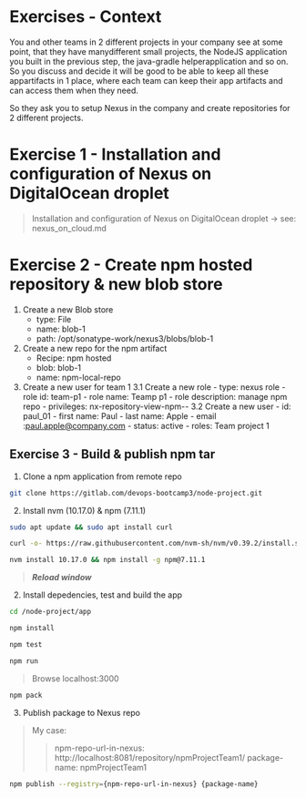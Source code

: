 # Exercises - Context

You and other teams in 2 different projects in your company see at some point, that they have manydifferent small projects, the NodeJS application you built in the previous step, the java-gradle helperapplication and so on. So you discuss and decide it will be good to be able to keep all these appartifacts in 1 place, where each team can keep their app artifacts and can access them when they need.

So they ask you to setup Nexus in the company and create repositories for 2 different projects.

# Exercise 1 - Installation and configuration of Nexus on DigitalOcean droplet 

> Installation and configuration of Nexus on DigitalOcean droplet 
> -> see: nexus_on_cloud.md

# Exercise 2 - Create npm hosted repository & new blob store

1. Create a new Blob store
    - type: File
    - name: blob-1
    - path: /opt/sonatype-work/nexus3/blobs/blob-1
2. Create a new repo for the npm artifact
    - Recipe: npm hosted
    - blob: blob-1
    - name: npm-local-repo
3. Create a new user for team 1
    3.1 Create a new role
        - type: nexus role
        - role id: team-p1
        - role name: Teamp p1
        - role description: manage npm repo
        - privileges: nx-repository-view-npm-*-*
    3.2 Create a new user
        - id: paul_01
        - first name: Paul
        - last name: Apple
        - email :paul.apple@company.com
        - status: active
        - roles: Team project 1

## Exercise 3 - Build & publish npm tar

1. Clone a npm application from remote repo

```Bash
git clone https://gitlab.com/devops-bootcamp3/node-project.git
```

2. Install nvm (10.17.0) & npm (7.11.1)

```Bash
sudo apt update && sudo apt install curl 
```

```Bash
curl -o- https://raw.githubusercontent.com/nvm-sh/nvm/v0.39.2/install.sh | bash
```

```Bash
nvm install 10.17.0 && npm install -g npm@7.11.1
```

> ***Reload window***

2. Install depedencies, test and build the app 

```Bash
cd /node-project/app 
```

```Bash
npm install
```

```Bash
npm test
```

```Bash
npm run
```

> Browse localhost:3000


```Bash
npm pack
```

3. Publish package to Nexus repo

> My case: 
> > npm-repo-url-in-nexus: http://localhost:8081/repository/npmProjectTeam1/
> > package-name: npmProjectTeam1

```Bash
npm publish --registry={npm-repo-url-in-nexus} {package-name}
```


